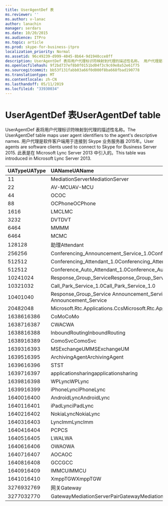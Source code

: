 ```yaml
---
title: UserAgentDef 表
ms.reviewer: ''
ms.author: v-lanac
author: lanachin
manager: serdars
ms.date: 10/20/2015
ms.audience: ITPro
ms.topic: article
ms.prod: skype-for-business-itpro
localization_priority: Normal
ms.assetid: 96c49239-d999-4045-8b64-9d1940cce8ff
description: UserAgentDef 表将用户代理标识符映射到代理的描述性名称。 用户代理是软件客户端用于连接到 Skype 业务服务器 2015年。 此表是在 Microsoft Lync Server 2013 中引入的。
ms.openlocfilehash: 9f2bd737ef8b0f0151bd04f3c9c69e8a52e61f75
ms.sourcegitcommit: bb53f131fabb03a66f0d000f8ba668fbad190778
ms.translationtype: MT
ms.contentlocale: zh-CN
ms.lasthandoff: 05/11/2019
ms.locfileid: "33930034"
---
```

# <a name="useragentdef-table"></a><span data-ttu-id="88b9f-105">UserAgentDef 表</span><span class="sxs-lookup"><span data-stu-id="88b9f-105">UserAgentDef table</span></span>
 
<span data-ttu-id="88b9f-106">UserAgentDef 表将用户代理标识符映射到代理的描述性名称。</span><span class="sxs-lookup"><span data-stu-id="88b9f-106">The UserAgentDef table maps user agent identifiers to the agent's descriptive names.</span></span> <span data-ttu-id="88b9f-107">用户代理是软件客户端用于连接到 Skype 业务服务器 2015年。</span><span class="sxs-lookup"><span data-stu-id="88b9f-107">User agents are software clients used to connect to Skype for Business Server 2015.</span></span> <span data-ttu-id="88b9f-108">此表是在 Microsoft Lync Server 2013 中引入的。</span><span class="sxs-lookup"><span data-stu-id="88b9f-108">This table was introduced in Microsoft Lync Server 2013.</span></span>
  
|<span data-ttu-id="88b9f-109">**UAType**</span><span class="sxs-lookup"><span data-stu-id="88b9f-109">**UAType**</span></span>|<span data-ttu-id="88b9f-110">**UAName**</span><span class="sxs-lookup"><span data-stu-id="88b9f-110">**UAName**</span></span>|<span data-ttu-id="88b9f-111">**UACategory**</span><span class="sxs-lookup"><span data-stu-id="88b9f-111">**UACategory**</span></span>|
|:-----|:-----|:-----|
|<span data-ttu-id="88b9f-112">1</span><span class="sxs-lookup"><span data-stu-id="88b9f-112">1</span></span>  <br/> |<span data-ttu-id="88b9f-113">MediationServer</span><span class="sxs-lookup"><span data-stu-id="88b9f-113">MediationServer</span></span>  <br/> |<span data-ttu-id="88b9f-114">MediationServer</span><span class="sxs-lookup"><span data-stu-id="88b9f-114">MediationServer</span></span>  <br/> |
|<span data-ttu-id="88b9f-115">2</span><span class="sxs-lookup"><span data-stu-id="88b9f-115">2</span></span>  <br/> |<span data-ttu-id="88b9f-116">AV-MCU</span><span class="sxs-lookup"><span data-stu-id="88b9f-116">AV-MCU</span></span>  <br/> |<span data-ttu-id="88b9f-117">AV-MCU</span><span class="sxs-lookup"><span data-stu-id="88b9f-117">AV-MCU</span></span>  <br/> |
|<span data-ttu-id="88b9f-118">4</span><span class="sxs-lookup"><span data-stu-id="88b9f-118">4</span></span>  <br/> |<span data-ttu-id="88b9f-119">OC</span><span class="sxs-lookup"><span data-stu-id="88b9f-119">OC</span></span>  <br/> |<span data-ttu-id="88b9f-120">OC</span><span class="sxs-lookup"><span data-stu-id="88b9f-120">OC</span></span>  <br/> |
|<span data-ttu-id="88b9f-121">8</span><span class="sxs-lookup"><span data-stu-id="88b9f-121">8</span></span>  <br/> |<span data-ttu-id="88b9f-122">OCPhone</span><span class="sxs-lookup"><span data-stu-id="88b9f-122">OCPhone</span></span>  <br/> |<span data-ttu-id="88b9f-123">OCPhone</span><span class="sxs-lookup"><span data-stu-id="88b9f-123">OCPhone</span></span>  <br/> |
|<span data-ttu-id="88b9f-124">16</span><span class="sxs-lookup"><span data-stu-id="88b9f-124">16</span></span>  <br/> |<span data-ttu-id="88b9f-125">LMC</span><span class="sxs-lookup"><span data-stu-id="88b9f-125">LMC</span></span>  <br/> |<span data-ttu-id="88b9f-126">LMC</span><span class="sxs-lookup"><span data-stu-id="88b9f-126">LMC</span></span>  <br/> |
|<span data-ttu-id="88b9f-127">32</span><span class="sxs-lookup"><span data-stu-id="88b9f-127">32</span></span>  <br/> |<span data-ttu-id="88b9f-128">DVT</span><span class="sxs-lookup"><span data-stu-id="88b9f-128">DVT</span></span>  <br/> |<span data-ttu-id="88b9f-129">DVT</span><span class="sxs-lookup"><span data-stu-id="88b9f-129">DVT</span></span>  <br/> |
|<span data-ttu-id="88b9f-130">64</span><span class="sxs-lookup"><span data-stu-id="88b9f-130">64</span></span>  <br/> |<span data-ttu-id="88b9f-131">MM</span><span class="sxs-lookup"><span data-stu-id="88b9f-131">MM</span></span>  <br/> |<span data-ttu-id="88b9f-132">MM</span><span class="sxs-lookup"><span data-stu-id="88b9f-132">MM</span></span>  <br/> |
|<span data-ttu-id="88b9f-133">64</span><span class="sxs-lookup"><span data-stu-id="88b9f-133">64</span></span>  <br/> |<span data-ttu-id="88b9f-134">MC</span><span class="sxs-lookup"><span data-stu-id="88b9f-134">MC</span></span>  <br/> |<span data-ttu-id="88b9f-135">MM</span><span class="sxs-lookup"><span data-stu-id="88b9f-135">MM</span></span>  <br/> |
|<span data-ttu-id="88b9f-136">128</span><span class="sxs-lookup"><span data-stu-id="88b9f-136">128</span></span>  <br/> |<span data-ttu-id="88b9f-137">助理</span><span class="sxs-lookup"><span data-stu-id="88b9f-137">Attendant</span></span>  <br/> |<span data-ttu-id="88b9f-138">助理</span><span class="sxs-lookup"><span data-stu-id="88b9f-138">Attendant</span></span>  <br/> |
|<span data-ttu-id="88b9f-139">256</span><span class="sxs-lookup"><span data-stu-id="88b9f-139">256</span></span>  <br/> |<span data-ttu-id="88b9f-140">Conferencing_Announcement_Service_1.0</span><span class="sxs-lookup"><span data-stu-id="88b9f-140">Conferencing_Announcement_Service_1.0</span></span>  <br/> |<span data-ttu-id="88b9f-141">CAS</span><span class="sxs-lookup"><span data-stu-id="88b9f-141">CAS</span></span>  <br/> |
|<span data-ttu-id="88b9f-142">512</span><span class="sxs-lookup"><span data-stu-id="88b9f-142">512</span></span>  <br/> |<span data-ttu-id="88b9f-143">Conferencing_Attendant_1.0</span><span class="sxs-lookup"><span data-stu-id="88b9f-143">Conferencing_Attendant_1.0</span></span>  <br/> |<span data-ttu-id="88b9f-144">CAA</span><span class="sxs-lookup"><span data-stu-id="88b9f-144">CAA</span></span>  <br/> |
|<span data-ttu-id="88b9f-145">512</span><span class="sxs-lookup"><span data-stu-id="88b9f-145">512</span></span>  <br/> |<span data-ttu-id="88b9f-146">Conference_Auto_Attendant_1.0</span><span class="sxs-lookup"><span data-stu-id="88b9f-146">Conference_Auto_Attendant_1.0</span></span>  <br/> |<span data-ttu-id="88b9f-147">CAA</span><span class="sxs-lookup"><span data-stu-id="88b9f-147">CAA</span></span>  <br/> |
|<span data-ttu-id="88b9f-148">1024</span><span class="sxs-lookup"><span data-stu-id="88b9f-148">1024</span></span>  <br/> |<span data-ttu-id="88b9f-149">Response_Group_Service</span><span class="sxs-lookup"><span data-stu-id="88b9f-149">Response_Group_Service</span></span>  <br/> |<span data-ttu-id="88b9f-150">RGS</span><span class="sxs-lookup"><span data-stu-id="88b9f-150">RGS</span></span>  <br/> |
|<span data-ttu-id="88b9f-151">1032</span><span class="sxs-lookup"><span data-stu-id="88b9f-151">1032</span></span>  <br/> |<span data-ttu-id="88b9f-152">Call_Park_Service_1.0</span><span class="sxs-lookup"><span data-stu-id="88b9f-152">Call_Park_Service_1.0</span></span>  <br/> |<span data-ttu-id="88b9f-153">CPS</span><span class="sxs-lookup"><span data-stu-id="88b9f-153">CPS</span></span>  <br/> |
|<span data-ttu-id="88b9f-154">1040</span><span class="sxs-lookup"><span data-stu-id="88b9f-154">1040</span></span>  <br/> |<span data-ttu-id="88b9f-155">Response_Group_Service Announcement_Service</span><span class="sxs-lookup"><span data-stu-id="88b9f-155">Response_Group_Service Announcement_Service</span></span>  <br/> |<span data-ttu-id="88b9f-156">AS</span><span class="sxs-lookup"><span data-stu-id="88b9f-156">AS</span></span>  <br/> |
|<span data-ttu-id="88b9f-157">2048</span><span class="sxs-lookup"><span data-stu-id="88b9f-157">2048</span></span>  <br/> |<span data-ttu-id="88b9f-158">Microsoft.Rtc.Applications.Ccs</span><span class="sxs-lookup"><span data-stu-id="88b9f-158">Microsoft.Rtc.Applications.Ccs</span></span>  <br/> |<span data-ttu-id="88b9f-159">CCS</span><span class="sxs-lookup"><span data-stu-id="88b9f-159">CCS</span></span>  <br/> |
|<span data-ttu-id="88b9f-160">16386</span><span class="sxs-lookup"><span data-stu-id="88b9f-160">16386</span></span>  <br/> |<span data-ttu-id="88b9f-161">CoMo</span><span class="sxs-lookup"><span data-stu-id="88b9f-161">CoMo</span></span>  <br/> |<span data-ttu-id="88b9f-162">CoMo</span><span class="sxs-lookup"><span data-stu-id="88b9f-162">CoMo</span></span>  <br/> |
|<span data-ttu-id="88b9f-163">16387</span><span class="sxs-lookup"><span data-stu-id="88b9f-163">16387</span></span>  <br/> |<span data-ttu-id="88b9f-164">CWA</span><span class="sxs-lookup"><span data-stu-id="88b9f-164">CWA</span></span>  <br/> |<span data-ttu-id="88b9f-165">CWA</span><span class="sxs-lookup"><span data-stu-id="88b9f-165">CWA</span></span>  <br/> |
|<span data-ttu-id="88b9f-166">16388</span><span class="sxs-lookup"><span data-stu-id="88b9f-166">16388</span></span>  <br/> |<span data-ttu-id="88b9f-167">InboundRouting</span><span class="sxs-lookup"><span data-stu-id="88b9f-167">InboundRouting</span></span>  <br/> |<span data-ttu-id="88b9f-168">InboundRouting</span><span class="sxs-lookup"><span data-stu-id="88b9f-168">InboundRouting</span></span>  <br/> |
|<span data-ttu-id="88b9f-169">16389</span><span class="sxs-lookup"><span data-stu-id="88b9f-169">16389</span></span>  <br/> |<span data-ttu-id="88b9f-170">ComoSvc</span><span class="sxs-lookup"><span data-stu-id="88b9f-170">ComoSvc</span></span>  <br/> |<span data-ttu-id="88b9f-171">ComoSvc</span><span class="sxs-lookup"><span data-stu-id="88b9f-171">ComoSvc</span></span>  <br/> |
|<span data-ttu-id="88b9f-172">16393</span><span class="sxs-lookup"><span data-stu-id="88b9f-172">16393</span></span>  <br/> |<span data-ttu-id="88b9f-173">MSExchangeUM</span><span class="sxs-lookup"><span data-stu-id="88b9f-173">MSExchangeUM</span></span>  <br/> |<span data-ttu-id="88b9f-174">ExUM</span><span class="sxs-lookup"><span data-stu-id="88b9f-174">ExUM</span></span>  <br/> |
|<span data-ttu-id="88b9f-175">16395</span><span class="sxs-lookup"><span data-stu-id="88b9f-175">16395</span></span>  <br/> |<span data-ttu-id="88b9f-176">ArchivingAgent</span><span class="sxs-lookup"><span data-stu-id="88b9f-176">ArchivingAgent</span></span>  <br/> |<span data-ttu-id="88b9f-177">ARCHAGENT</span><span class="sxs-lookup"><span data-stu-id="88b9f-177">ARCHAGENT</span></span>  <br/> |
|<span data-ttu-id="88b9f-178">16396</span><span class="sxs-lookup"><span data-stu-id="88b9f-178">16396</span></span>  <br/> |<span data-ttu-id="88b9f-179">ST</span><span class="sxs-lookup"><span data-stu-id="88b9f-179">ST</span></span>  <br/> |<span data-ttu-id="88b9f-180">ST</span><span class="sxs-lookup"><span data-stu-id="88b9f-180">ST</span></span>  <br/> |
|<span data-ttu-id="88b9f-181">16397</span><span class="sxs-lookup"><span data-stu-id="88b9f-181">16397</span></span>  <br/> |<span data-ttu-id="88b9f-182">applicationsharing</span><span class="sxs-lookup"><span data-stu-id="88b9f-182">applicationsharing</span></span>  <br/> |<span data-ttu-id="88b9f-183">ASMCU</span><span class="sxs-lookup"><span data-stu-id="88b9f-183">ASMCU</span></span>  <br/> |
|<span data-ttu-id="88b9f-184">16398</span><span class="sxs-lookup"><span data-stu-id="88b9f-184">16398</span></span>  <br/> |<span data-ttu-id="88b9f-185">WPLync</span><span class="sxs-lookup"><span data-stu-id="88b9f-185">WPLync</span></span>  <br/> |<span data-ttu-id="88b9f-186">WPLync</span><span class="sxs-lookup"><span data-stu-id="88b9f-186">WPLync</span></span>  <br/> |
|<span data-ttu-id="88b9f-187">16399</span><span class="sxs-lookup"><span data-stu-id="88b9f-187">16399</span></span>  <br/> |<span data-ttu-id="88b9f-188">iPhoneLync</span><span class="sxs-lookup"><span data-stu-id="88b9f-188">iPhoneLync</span></span>  <br/> |<span data-ttu-id="88b9f-189">iPhoneLync</span><span class="sxs-lookup"><span data-stu-id="88b9f-189">iPhoneLync</span></span>  <br/> |
|<span data-ttu-id="88b9f-190">16400</span><span class="sxs-lookup"><span data-stu-id="88b9f-190">16400</span></span>  <br/> |<span data-ttu-id="88b9f-191">AndroidLync</span><span class="sxs-lookup"><span data-stu-id="88b9f-191">AndroidLync</span></span>  <br/> |<span data-ttu-id="88b9f-192">AndroidLync</span><span class="sxs-lookup"><span data-stu-id="88b9f-192">AndroidLync</span></span>  <br/> |
|<span data-ttu-id="88b9f-193">16401</span><span class="sxs-lookup"><span data-stu-id="88b9f-193">16401</span></span>  <br/> |<span data-ttu-id="88b9f-194">iPadLync</span><span class="sxs-lookup"><span data-stu-id="88b9f-194">iPadLync</span></span>  <br/> |<span data-ttu-id="88b9f-195">iPadLync</span><span class="sxs-lookup"><span data-stu-id="88b9f-195">iPadLync</span></span>  <br/> |
|<span data-ttu-id="88b9f-196">16402</span><span class="sxs-lookup"><span data-stu-id="88b9f-196">16402</span></span>  <br/> |<span data-ttu-id="88b9f-197">NokiaLync</span><span class="sxs-lookup"><span data-stu-id="88b9f-197">NokiaLync</span></span>  <br/> |<span data-ttu-id="88b9f-198">NokiaLync</span><span class="sxs-lookup"><span data-stu-id="88b9f-198">NokiaLync</span></span>  <br/> |
|<span data-ttu-id="88b9f-199">16403</span><span class="sxs-lookup"><span data-stu-id="88b9f-199">16403</span></span>  <br/> |<span data-ttu-id="88b9f-200">LyncImm</span><span class="sxs-lookup"><span data-stu-id="88b9f-200">LyncImm</span></span>  <br/> |<span data-ttu-id="88b9f-201">LyncImm</span><span class="sxs-lookup"><span data-stu-id="88b9f-201">LyncImm</span></span>  <br/> |
|<span data-ttu-id="88b9f-202">16404</span><span class="sxs-lookup"><span data-stu-id="88b9f-202">16404</span></span>  <br/> |<span data-ttu-id="88b9f-203">PC</span><span class="sxs-lookup"><span data-stu-id="88b9f-203">PCS</span></span>  <br/> |<span data-ttu-id="88b9f-204">PC</span><span class="sxs-lookup"><span data-stu-id="88b9f-204">PCS</span></span>  <br/> |
|<span data-ttu-id="88b9f-205">16405</span><span class="sxs-lookup"><span data-stu-id="88b9f-205">16405</span></span>  <br/> |<span data-ttu-id="88b9f-206">LWA</span><span class="sxs-lookup"><span data-stu-id="88b9f-206">LWA</span></span>  <br/> |<span data-ttu-id="88b9f-207">LWA</span><span class="sxs-lookup"><span data-stu-id="88b9f-207">LWA</span></span>  <br/> |
|<span data-ttu-id="88b9f-208">16406</span><span class="sxs-lookup"><span data-stu-id="88b9f-208">16406</span></span>  <br/> |<span data-ttu-id="88b9f-209">OWA</span><span class="sxs-lookup"><span data-stu-id="88b9f-209">OWA</span></span>  <br/> |<span data-ttu-id="88b9f-210">OWA</span><span class="sxs-lookup"><span data-stu-id="88b9f-210">OWA</span></span>  <br/> |
|<span data-ttu-id="88b9f-211">16407</span><span class="sxs-lookup"><span data-stu-id="88b9f-211">16407</span></span>  <br/> |<span data-ttu-id="88b9f-212">AOC</span><span class="sxs-lookup"><span data-stu-id="88b9f-212">AOC</span></span>  <br/> |<span data-ttu-id="88b9f-213">AOC</span><span class="sxs-lookup"><span data-stu-id="88b9f-213">AOC</span></span>  <br/> |
|<span data-ttu-id="88b9f-214">16408</span><span class="sxs-lookup"><span data-stu-id="88b9f-214">16408</span></span>  <br/> |<span data-ttu-id="88b9f-215">GCC</span><span class="sxs-lookup"><span data-stu-id="88b9f-215">GCC</span></span>  <br/> |<span data-ttu-id="88b9f-216">GCC</span><span class="sxs-lookup"><span data-stu-id="88b9f-216">GCC</span></span>  <br/> |
|<span data-ttu-id="88b9f-217">16409</span><span class="sxs-lookup"><span data-stu-id="88b9f-217">16409</span></span>  <br/> |<span data-ttu-id="88b9f-218">IMMCU</span><span class="sxs-lookup"><span data-stu-id="88b9f-218">IMMCU</span></span>  <br/> |<span data-ttu-id="88b9f-219">IMMCU</span><span class="sxs-lookup"><span data-stu-id="88b9f-219">IMMCU</span></span>  <br/> |
|<span data-ttu-id="88b9f-220">16410</span><span class="sxs-lookup"><span data-stu-id="88b9f-220">16410</span></span>  <br/> |<span data-ttu-id="88b9f-221">XmppTGW</span><span class="sxs-lookup"><span data-stu-id="88b9f-221">XmppTGW</span></span>  <br/> |<span data-ttu-id="88b9f-222">XmppGateway</span><span class="sxs-lookup"><span data-stu-id="88b9f-222">XmppGateway</span></span>  <br/> |
|<span data-ttu-id="88b9f-223">32769</span><span class="sxs-lookup"><span data-stu-id="88b9f-223">32769</span></span>  <br/> |<span data-ttu-id="88b9f-224">网关</span><span class="sxs-lookup"><span data-stu-id="88b9f-224">Gateway</span></span>  <br/> |<span data-ttu-id="88b9f-225">网关</span><span class="sxs-lookup"><span data-stu-id="88b9f-225">Gateway</span></span>  <br/> |
|<span data-ttu-id="88b9f-226">32770</span><span class="sxs-lookup"><span data-stu-id="88b9f-226">32770</span></span>  <br/> |<span data-ttu-id="88b9f-227">GatewayMediationServerPair</span><span class="sxs-lookup"><span data-stu-id="88b9f-227">GatewayMediationServerPair</span></span>  <br/> |<span data-ttu-id="88b9f-228">GatewayMediationServerPair</span><span class="sxs-lookup"><span data-stu-id="88b9f-228">GatewayMediationServerPair</span></span>  <br/> |
   

